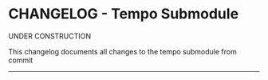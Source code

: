 # CHANGELOG - Tempo Submodule

UNDER CONSTRUCTION

This changelog documents all changes to the tempo submodule from commit 

---
